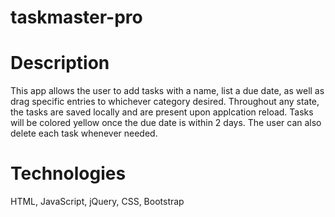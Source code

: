 # taskmaster-pro

# Description

This app allows the user to add tasks with a name, list a due date, as well as drag specific entries to whichever category desired. Throughout any state, the tasks are saved locally and are present upon applcation reload. Tasks will be colored yellow once the due date is within 2 days. The user can also delete each task whenever needed. 

# Technologies 
HTML, 
JavaScript,
jQuery,
CSS,
Bootstrap
